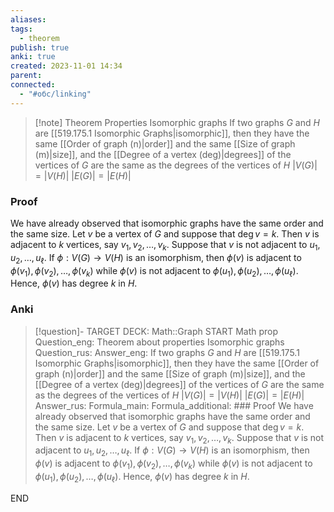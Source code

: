 ```yaml
---
aliases: 
tags:
  - theorem
publish: true
anki: true
created: 2023-11-01 14:34
parent: 
connected:
  - "#обс/linking"
---
```


> [!note] Theorem Properties Isomorphic graphs
If two graphs $G$ and $H {}$ are [[519.175.1 Isomorphic Graphs|isomorphic]], then they have the same [[Order of graph (n)|order]] and the same [[Size of graph (m)|size]], and the [[Degree of a vertex (deg)|degrees]] of the vertices of $G$ are the same as the degrees of the vertices of $H$
$|V (G)| = |V (H)|$
$|E(G)| = |E(H)| {}$

### Proof
We have already observed that isomorphic graphs have the same order and the same size. Let $v$ be a vertex of $G$ and suppose that $\deg v=k.$ Then $v$ is adjacent to $k$ vertices, say $v_1,v_2,\ldots,v_k.$ Suppose that $v$ is not adjacent to $u_1,u_2,\ldots,u_\ell.$ If $\phi:V(G)\to V(H)$ is an isomorphism, then $\phi(v)$ is adjacent to $\phi(v_1),\phi(v_2),\ldots,\phi(v_k)$ while $\phi(v)$ is not adjacent to $\phi(u_1),\phi(u_2),\ldots,\phi(u_\ell).$ Hence, $\phi(v)$ has degree $k$ in $H. {}$

### Anki
> [!question]-
TARGET DECK: Math::Graph
START
Math prop
Question_eng: Theorem about properties Isomorphic graphs
Question_rus: 
Answer_eng: If two graphs $G$ and $H {}$ are [[519.175.1 Isomorphic Graphs|isomorphic]], then they have the same [[Order of graph (n)|order]] and the same [[Size of graph (m)|size]], and the [[Degree of a vertex (deg)|degrees]] of the vertices of $G$ are the same as the degrees of the vertices of $H$
$|V (G)| = |V (H)|$
$|E(G)| = |E(H)| {}$
Answer_rus: 
Formula_main: 
Formula_additional: ### Proof
We have already observed that isomorphic graphs have the same order and the same size. Let $v$ be a vertex of $G$ and suppose that $\deg v=k.$ Then $v$ is adjacent to $k$ vertices, say $v_1,v_2,\ldots,v_k.$ Suppose that $v$ is not adjacent to $u_1,u_2,\ldots,u_\ell.$ If $\phi:V(G)\to V(H)$ is an isomorphism, then $\phi(v)$ is adjacent to $\phi(v_1),\phi(v_2),\ldots,\phi(v_k)$ while $\phi(v)$ is not adjacent to $\phi(u_1),\phi(u_2),\ldots,\phi(u_\ell).$ Hence, $\phi(v)$ has degree $k$ in $H.$
<!--ID: 1699129856552-->
END













